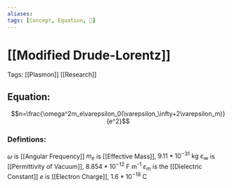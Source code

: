 ```yaml
---
aliases: 
tags: [Concept, Equation, 🌿]
---
```

# [[Modified Drude-Lorentz]]
Tags: [[Plasmon]] [[Research]]

## Equation:
$$n=\frac{\omega^2m_e\varepsilon_0(\varepsilon_\infty+2\varepsilon_m)}{e^2}$$
### Defintions:
$\omega$ is  [[Angular Frequency]]
$m_e$ is [[Effective Mass]], $9.11*10^{-31}\text{ kg}$
$\varepsilon_\infty$ is [[Permittivity of Vacuum]], $8.854*10^{-12}\text{ F m}^{\text{-1}}$
$\varepsilon_m$ is the [[Dielectric Constant]]
$e$ is [[Electron Charge]], $1.6*10^{-19}\text{ C}$